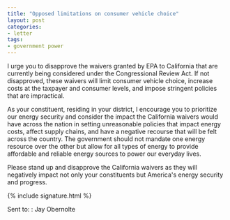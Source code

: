 ```yaml
---
title: "Opposed limitations on consumer vehicle choice"
layout: post
categories:
- letter
tags:
- government power
---
```


I urge you to disapprove the waivers granted by EPA to California that are currently being considered under the Congressional Review Act. If not disapproved, these waivers will limit consumer vehicle choice, increase costs at the taxpayer and consumer levels, and impose stringent policies that are impractical. 

As your constituent, residing in your district, I encourage you to prioritize our energy security and consider the impact the California waivers would have across the nation in setting unreasonable policies that impact energy costs, affect supply chains, and have a negative recourse that will be felt across the country. The government should not mandate one energy resource over the other but allow for all types of energy to provide affordable and reliable energy sources to power our everyday lives. 

Please stand up and disapprove the California waivers as they will negatively impact not only your constituents but America's energy security and progress. 

{% include signature.html %}

Sent to:
: Jay Obernolte
